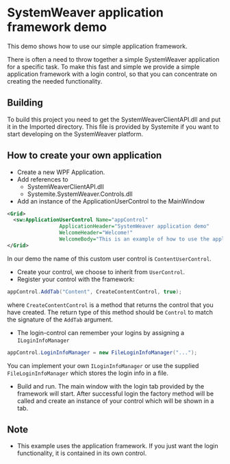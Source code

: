 # SystemWeaver application framework demo

This demo shows how to use our simple application framework. 

There is often a need to throw together a simple SystemWeaver application for a specific task. To make this fast and simple we provide a simple application framework with a login control, so that you can concentrate on creating the needed functionality.

## Building

To build this project you need to get the SystemWeaverClientAPI.dll and put it in the Imported directory. This file is provided by Systemite if you want to start developing on the SystemWeaver platform.


## How to create your own application

* Create a new WPF Application.
* Add references to 
  * SystemWeaverClientAPI.dll
  * Systemite.SystemWeaver.Controls.dll
* Add an instance of the ApplicationUserControl to the MainWindow

```xml
<Grid>
  <sw:ApplicationUserControl Name="appControl"
			     ApplicationHeader="SystemWeaver application demo"
			     WelcomeHeader="Welcome!"
			     WelcomeBody="This is an example of how to use the application framework." />
</Grid>
```
In our demo the name of this custom user control is `ContentUserControl`.

* Create your control, we choose to inherit from `UserControl`.
* Register your control with the framework:
```csharp
appControl.AddTab("Content", CreateContentControl, true);
```
where `CreateContentControl` is a method that returns the control that you have created. The return type of this method should be `Control` to match the signature of the `AddTab` argument.

* The login-control can remember your logins by assigning a `ILoginInfoManager`
```csharp
appControl.LoginInfoManager = new FileLoginInfoManager("...");
```
You can implement your own `ILoginInfoManager` or use the supplied `FileLoginInfoManager` which stores the login info in a file.
* Build and run. The main window with the login tab provided by the framework will start. After successful login the factory method will be called and create an instance of your control which will be shown in a tab.

## Note

* This example uses the application framework. If you just want the login functionality, it is contained in its own control.
